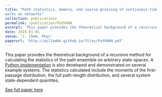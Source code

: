 ```yaml
---
title: "Path statistics, memory, and coarse-graining of continuous-time random
walks on networks"
collection: publications
permalink: /publication/PathMAN
excerpt: 'This paper provides the theoretical background of a recursive method for calculating the statistics of the path ensemble on arbitrary state-spaces. A [Python implementation](https://github.com/michaelmanhart/pathman) is also developed and demonstrated on several example systems.'
date: 2015-01-01
venue: 'J. Chem. Phys'
paperurl: 'http://willowbk.github.io/files/PathMAN.pdf'
---
```

This paper provides the theoretical background of a recursive method for calculating the statistics of the path ensemble on arbitrary state-spaces. A [Python implementation](https://github.com/michaelmanhart/pathman) is also developed and demonstrated on several example systems. The statistics calculated include the moments of the first-passage distribution, the full path-length distribution, and several system state-dependent quantites. 

[See full paper here](http://willowbk.github.io/files/PathMAN.pdf)
